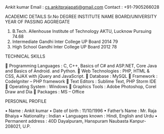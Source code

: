 
Ankit kumar
Email                : cs.ankitprajapati@gmail.com
Contact              : +91-7905266028


ACADEMIC DETAILS
Sr.No	DEGREE	INSTITUTE NAME	BOARD/UNIVERSITY	YEAR OF PASSING	AGGREGATE
1.	B.Tech.	Allenhouse Institute of Technology	AKTU, Lucknow	Pursuing	74.68
2.	Intermediate	Gandhi Inter College	UP Board	2014	79
3.	High School	Gandhi Inter College	UP Board	2012	78

TECHNICAL SKILLS

	Programming Languages                :   C, C++, Basics of C# and ASP.NET, Core Java and Basics of Android.
                                                                    and Python.
	Web Technologies                     :   PHP, HTML & CSS, AJAX with jQuery and JavaScript.
	Database                             :   MySQL
	Framework                            :   CodeIgniter – PHP framework
	Text Editors                         :   Sublime Text, PHP Storm IDE
	Operating System                     :  Windows
	Graphics Tools                       :  Adobe Photoshop, Corel Draw and Dia
	Packages                             :  MS – Office



PERSONAL PROFILE

•	Name                     :  Ankit kumar
•	Date of birth            : 11/10/1996
•	Father’s Name            :  Mr. Raja Bhaiya
•	Nationality              :  Indian
•	Languages known          : Hindi, English and Urdu
•	Permanent address        : 40D Dayalpuram, Hanspuram Naubasta Kanpur-208021, U.P.


